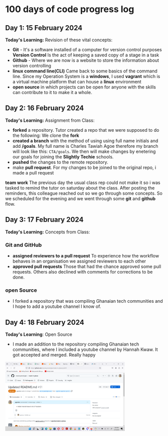 # 100 days of code progress log

## Day 1: 15 February 2024

__Today's Learning:__ Revision of these vital concepts:

- __Git__ - It's a software installed of a computer for version control purposes
    __Version Control__ Is the act of keeping a saved copy of a stage in a task
- __Github__ - Where we are now is a website to store the information about version controlling
- __linux command line(CLI)__ Came back to some basics of the command line. Since my Operation System is a __windows__, I used __vagrant__ which is a virtual machine platform that can house a __linux__ environment
- __open source__ in which projects can be open for anyone with the skills can contribute to it to make it a whole.

## Day 2: 16 February 2024

__Today's Learning:__ Assignment from Class:

- __forked__ a repository. Tutor created a repo that we were supposed to do the following: We clone the __fork__
- __created a branch__ with the method of using using full name initials and add __/goals__. My full name is Charles Tawiah Agoe therefore my branch will look like this: `CTA/goals`. We then will make changes by enetering our goals for joining the __Slightly Techie__ schools.
- __pushed__ the changes to the remote repository.
- make __pull request__. For my changes to be joined to the original repo, i made a pull request

**team work** 
The previous day the usual class rep could not make it so i was tasked to remind the tutor on saturday about the class. After posting the reminders, this colleague reached out so we go through some concepts. So we scheduled for the evening and we went through some __git__ and __github__ flow.

## Day 3: 17 February 2024

__Today's Learning:__ Concepts from Class:

### Git and GitHub
- __assigned reviewers to a pull request__ To experience how the workflow behaves in an organisation we assigned reviewers to each other
- __approved pull requests__ Those that had the chance approved some pull requests. Others also declined with comments for corrections to be done.
### open Source
- I forked a repository that was compiling Ghanaian tech communities and I hope to add a youtube channel I know of.


## Day 4: 18 February 2024

__Today's Learning__: Open Source

- I made an addition to the repository compiling Ghanaian tech communities, where I included a youtube channel by Hannah Kwaw. It got accepted and merged. Really happy

<img src="assets/pullRequestApproval.png" alt="Pull request accepted" height="220px" width="380px">